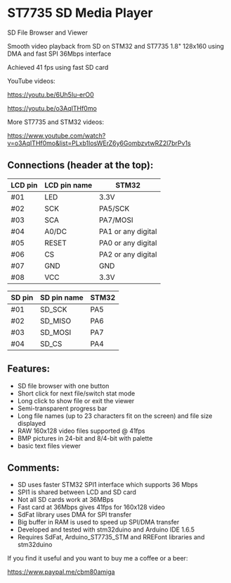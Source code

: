 # ST7735 SD Media Player
SD File Browser and Viewer

Smooth video playback from SD on STM32 and ST7735 1.8" 128x160 using DMA and fast SPI 36Mbps interface

Achieved 41 fps using fast SD card

YouTube videos:

https://youtu.be/6Uh5Iu-erO0


https://youtu.be/o3AqITHf0mo


More ST7735 and STM32 videos:

https://www.youtube.com/watch?v=o3AqITHf0mo&list=PLxb1losWErZ6y6GombzvtwRZ2l7brPv1s


## Connections (header at the top):

|LCD pin|LCD pin name|STM32|
|--|--|--|
 |#01| LED| 3.3V|
 |#02| SCK |PA5/SCK|
 |#03| SCA |PA7/MOSI|
 |#04| A0/DC|PA1 or any digital
 |#05| RESET|PA0 or any digital|
 |#06| CS|PA2 or any digital|
 |#07| GND | GND|
 |#08| VCC | 3.3V|

|SD pin|SD pin name|STM32|
|--|--|--|
|#01| SD_SCK| PA5|
|#02| SD_MISO |PA6|
|#03| SD_MOSI |PA7|
|#04| SD_CS |PA4|


## Features:
- SD file browser with one button
- Short click for next file/switch stat mode
- Long click to show file or exit the viewer
- Semi-transparent progress bar
- Long file names (up to 23 characters fit on the screen) and file size displayed
- RAW 160x128 video files supported @ 41fps
- BMP pictures in 24-bit and 8/4-bit with palette
- basic text files viewer

## Comments:
- SD uses faster STM32 SPI1 interface which supports 36 Mbps
- SPI1 is shared between LCD and SD card
- Not all SD cards work at 36MBps
- Fast card at 36Mbps gives 41fps for 160x128 video
- SdFat library uses DMA for SPI transfer
- Big buffer in RAM is used to speed up SPI/DMA transfer 
- Developed and tested with stm32duino and Arduino IDE 1.6.5
- Requires SdFat, Arduino_ST7735_STM and RREFont libraries and stm32duino
 
If you find it useful and you want to buy me a coffee or a beer:

https://www.paypal.me/cbm80amiga
